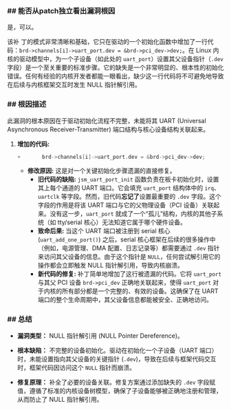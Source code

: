 ### **## 能否从patch独立看出漏洞根因**
是，可以。

该补
丁的模式非常清晰和基础，它只在驱动的一个初始化函数中增加了一行代码：`brd->channels[i]->uart_port.dev = &brd->pci_dev->dev;`。在 Linux 内核的驱动模型中，为一个子设备（如此处的 `uart_port`）设置其父设备指针（`.dev` 字段）是一个至关重要的标准步骤。它的缺失是一个非常明显的、根本性的初始化错误。任何有经验的内核开发者都能一眼看出，缺少这一行代码将不可避免地导致在后续与内核框架交互时发生 NULL 指针解引用。

### **## 根因描述**

此漏洞的根本原因在于驱动初始化流程不完整，未能将其 UART (Universal Asynchronous Receiver-Transmitter) 端口结构与核心设备结构关联起来。

1.  **增加的代码:**
    ```c
    +		brd->channels[i]->uart_port.dev = &brd->pci_dev->dev;
    ```
    *   **修改原因:** 这是对一个关键初始化步骤遗漏的直接修复。
        *   **旧代码的缺陷:** `jsm_uart_port_init` 函数负责在板卡初始化时，设置其上每个通道的 UART 端口。它会填充 `uart_port` 结构体中的 `irq`、`uartclk` 等字段。然而，旧代码**忘记了**设置最重要的 `.dev` 字段。这个字段的作用是将该 UART 端口与它的父物理设备（PCI 设备）关联起来。没有这一步，`uart_port` 就成了一个“孤儿”结构，内核的其他子系统（如 tty/serial 核心）无法知道它属于哪个硬件设备。
        *   **致命后果:** 当这个 UART 端口被注册到 serial 核心 (`uart_add_one_port()`) 之后，serial 核心框架在后续的很多操作中（例如，电源管理、DMA 配置、日志记录等）都需要通过 `.dev` 指针来访问其父设备的信息。由于这个指针是 `NULL`，任何尝试解引用它的操作都会立即触发 NULL 指针解引用，导致内核崩溃。
        *   **新代码的修复:** 补丁简单地增加了这行被遗漏的代码。它将 `uart_port` 与其父 PCI 设备 `brd->pci_dev` 正确地关联起来，使得 `uart_port` 对于内核的所有部分都是一个完整的、有效的设备。这确保了在 UART 端口的整个生命周期中，其父设备信息都能被安全、正确地访问。

### **## 总结**

*   **漏洞类型：**
    NULL 指针解引用 (NULL Pointer Dereference)。

*   **根本缺陷：**
    不完整的设备初始化。驱动在初始化一个子设备（UART 端口）时，未能设置指向其父设备的关键指针 (`.dev`)，导致在后续与框架代码交互时，框架代码因访问这个 `NULL` 指针而崩溃。

*   **修复原理：**
    补全了必要的设备关联。修复方案通过添加缺失的 `.dev` 字段赋值，遵循了标准的内核设备树模型，确保了子设备能够被正确地注册和管理，从而防止了 NULL 指针解引用。